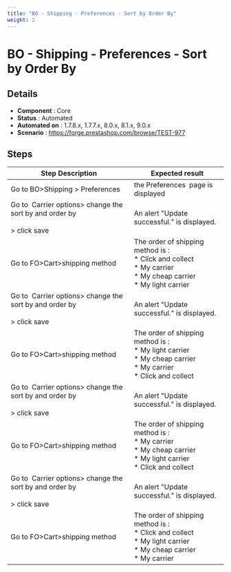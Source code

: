 ```yaml
---
title: "BO - Shipping - Preferences - Sort by Order By"
weight: 2
---
```


# BO - Shipping - Preferences - Sort by Order By
## Details
* **Component** : Core
* **Status** : Automated
* **Automated on** : 1.7.8.x, 1.7.7.x, 8.0.x, 8.1.x, 9.0.x
* **Scenario** : https://forge.prestashop.com/browse/TEST-977

## Steps
| Step Description | Expected result |
| ----- | ----- |
| Go to BO>Shipping > Preferences | the Preferences  page is displayed |
| Go to  Carrier options> change the sort by and order by<br><br>> click save | An alert "Update successful." is displayed. |
| Go to FO>Cart>shipping method | The order of shipping method is :<br> * Click and collect<br> * My carrier<br> * My cheap carrier<br> * My light carrier |
| Go to  Carrier options> change the sort by and order by<br><br>> click save | An alert "Update successful." is displayed. |
| Go to FO>Cart>shipping method | The order of shipping method is :<br> * My light carrier<br> * My cheap carrier<br> * My carrier<br> * Click and collect |
| Go to  Carrier options> change the sort by and order by<br><br>> click save | An alert "Update successful." is displayed. |
| Go to FO>Cart>shipping method | The order of shipping method is :<br> * My carrier<br> * My cheap carrier<br> * My light carrier<br> * Click and collect |
| Go to  Carrier options> change the sort by and order by<br><br>> click save | An alert "Update successful." is displayed. |
| Go to FO>Cart>shipping method | The order of shipping method is :<br> * Click and collect<br> * My light carrier<br> * My cheap carrier<br> * My carrier |
